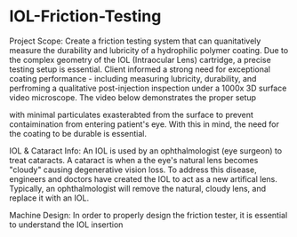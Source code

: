 # IOL-Friction-Testing
Project Scope: Create a friction testing system that can quanitatively measure the durability and lubricity of a hydrophilic polymer coating. Due to the complex geometry of the IOL (Intraocular Lens) cartridge, a precise testing setup is essential. Client informed a strong need for exceptional coating performance - including measuring lubricity, durability, and perfroming a qualitative post-injection inspection under a 1000x 3D surface video microscope. The video below demonstrates the proper setup

with minimal particulates exasterabted from the surface to prevent contaimination from entering patient's eye. With this in mind, the need for the coating to be durable is essential.

IOL & Cataract Info: An IOL is used by an ophthalmologist (eye surgeon) to treat cataracts. A cataract is when a the eye's natural lens becomes "cloudy" causing degenerative vision loss. To address this disease, engineers and doctors have created the IOL to act as a new artifical lens. Typically, an ophthalmologist will remove the natural, cloudy lens, and replace it with an IOL.

Machine Design: In order to properly design the friction tester, it is essential to understand the IOL insertion 
